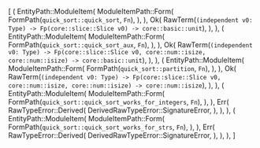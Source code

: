 [
    (
        EntityPath::ModuleItem(
            ModuleItemPath::Form(
                FormPath(`quick_sort::quick_sort`, `Fn`),
            ),
        ),
        Ok(
            RawTerm(`(independent v0: Type) -> Fp(core::slice::Slice v0) -> core::basic::unit`),
        ),
    ),
    (
        EntityPath::ModuleItem(
            ModuleItemPath::Form(
                FormPath(`quick_sort::quick_sort_aux`, `Fn`),
            ),
        ),
        Ok(
            RawTerm(`(independent v0: Type) -> Fp(core::slice::Slice v0, core::num::isize, core::num::isize) -> core::basic::unit`),
        ),
    ),
    (
        EntityPath::ModuleItem(
            ModuleItemPath::Form(
                FormPath(`quick_sort::partition`, `Fn`),
            ),
        ),
        Ok(
            RawTerm(`(independent v0: Type) -> Fp(core::slice::Slice v0, core::num::isize, core::num::isize) -> core::num::isize`),
        ),
    ),
    (
        EntityPath::ModuleItem(
            ModuleItemPath::Form(
                FormPath(`quick_sort::quick_sort_works_for_integers`, `Fn`),
            ),
        ),
        Err(
            RawTypeError::Derived(
                DerivedRawTypeError::SignatureError,
            ),
        ),
    ),
    (
        EntityPath::ModuleItem(
            ModuleItemPath::Form(
                FormPath(`quick_sort::quick_sort_works_for_strs`, `Fn`),
            ),
        ),
        Err(
            RawTypeError::Derived(
                DerivedRawTypeError::SignatureError,
            ),
        ),
    ),
]